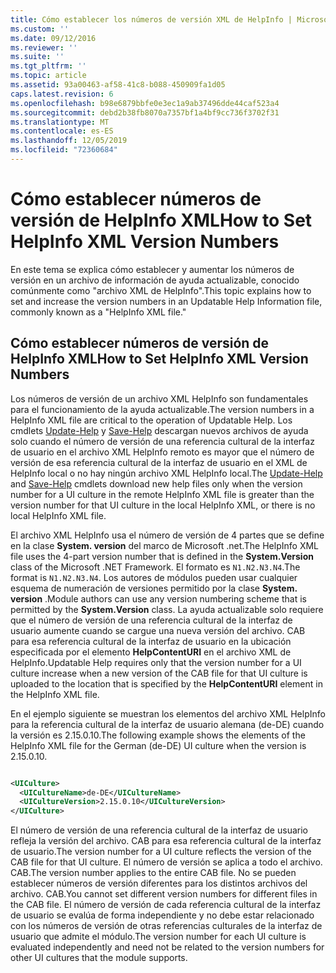 ```yaml
---
title: Cómo establecer los números de versión XML de HelpInfo | Microsoft Docs
ms.custom: ''
ms.date: 09/12/2016
ms.reviewer: ''
ms.suite: ''
ms.tgt_pltfrm: ''
ms.topic: article
ms.assetid: 93a00463-af58-41c8-b088-450909fa1d05
caps.latest.revision: 6
ms.openlocfilehash: b98e6879bbfe0e3ec1a9ab37496dde44caf523a4
ms.sourcegitcommit: debd2b38fb8070a7357bf1a4bf9cc736f3702f31
ms.translationtype: MT
ms.contentlocale: es-ES
ms.lasthandoff: 12/05/2019
ms.locfileid: "72360684"
---
```

# <a name="how-to-set-helpinfo-xml-version-numbers"></a><span data-ttu-id="d57f9-102">Cómo establecer números de versión de HelpInfo XML</span><span class="sxs-lookup"><span data-stu-id="d57f9-102">How to Set HelpInfo XML Version Numbers</span></span>

<span data-ttu-id="d57f9-103">En este tema se explica cómo establecer y aumentar los números de versión en un archivo de información de ayuda actualizable, conocido comúnmente como "archivo XML de HelpInfo".</span><span class="sxs-lookup"><span data-stu-id="d57f9-103">This topic explains how to set and increase the version numbers in an Updatable Help Information file, commonly known as a "HelpInfo XML file."</span></span>

## <a name="how-to-set-helpinfo-xml-version-numbers"></a><span data-ttu-id="d57f9-104">Cómo establecer números de versión de HelpInfo XML</span><span class="sxs-lookup"><span data-stu-id="d57f9-104">How to Set HelpInfo XML Version Numbers</span></span>

<span data-ttu-id="d57f9-105">Los números de versión de un archivo XML HelpInfo son fundamentales para el funcionamiento de la ayuda actualizable.</span><span class="sxs-lookup"><span data-stu-id="d57f9-105">The version numbers in a HelpInfo XML file are critical to the operation of Updatable Help.</span></span>
<span data-ttu-id="d57f9-106">Los cmdlets [Update-Help](/powershell/module/Microsoft.PowerShell.Core/Update-Help) y [Save-Help](/powershell/module/Microsoft.PowerShell.Core/Save-Help) descargan nuevos archivos de ayuda solo cuando el número de versión de una referencia cultural de la interfaz de usuario en el archivo XML HelpInfo remoto es mayor que el número de versión de esa referencia cultural de la interfaz de usuario en el XML de HelpInfo local o no hay ningún archivo XML HelpInfo local.</span><span class="sxs-lookup"><span data-stu-id="d57f9-106">The [Update-Help](/powershell/module/Microsoft.PowerShell.Core/Update-Help) and [Save-Help](/powershell/module/Microsoft.PowerShell.Core/Save-Help) cmdlets download new help files only when the version number for a UI culture in the remote HelpInfo XML file is greater than the version number for that UI culture in the local HelpInfo XML, or there is no local HelpInfo XML file.</span></span>

<span data-ttu-id="d57f9-107">El archivo XML HelpInfo usa el número de versión de 4 partes que se define en la clase **System. version** del marco de Microsoft .net.</span><span class="sxs-lookup"><span data-stu-id="d57f9-107">The HelpInfo XML file uses the 4-part version number that is defined in the **System.Version** class of the Microsoft .NET Framework.</span></span> <span data-ttu-id="d57f9-108">El formato es `N1.N2.N3.N4`.</span><span class="sxs-lookup"><span data-stu-id="d57f9-108">The format is `N1.N2.N3.N4`.</span></span> <span data-ttu-id="d57f9-109">Los autores de módulos pueden usar cualquier esquema de numeración de versiones permitido por la clase **System. version** .</span><span class="sxs-lookup"><span data-stu-id="d57f9-109">Module authors can use any version numbering scheme that is permitted by the **System.Version** class.</span></span> <span data-ttu-id="d57f9-110">La ayuda actualizable solo requiere que el número de versión de una referencia cultural de la interfaz de usuario aumente cuando se cargue una nueva versión del archivo. CAB para esa referencia cultural de la interfaz de usuario en la ubicación especificada por el elemento **HelpContentURI** en el archivo XML de HelpInfo.</span><span class="sxs-lookup"><span data-stu-id="d57f9-110">Updatable Help requires only that the version number for a UI culture increase when a new version of the CAB file for that UI culture is uploaded to the location that is specified by the **HelpContentURI** element in the HelpInfo XML file.</span></span>

<span data-ttu-id="d57f9-111">En el ejemplo siguiente se muestran los elementos del archivo XML HelpInfo para la referencia cultural de la interfaz de usuario alemana (de-DE) cuando la versión es 2.15.0.10.</span><span class="sxs-lookup"><span data-stu-id="d57f9-111">The following example shows the elements of the HelpInfo XML file for the German (de-DE) UI culture when the version is 2.15.0.10.</span></span>

```xml

<UICulture>
  <UICultureName>de-DE</UICultureName>
  <UICultureVersion>2.15.0.10</UICultureVersion>
</UICulture>
```

<span data-ttu-id="d57f9-112">El número de versión de una referencia cultural de la interfaz de usuario refleja la versión del archivo. CAB para esa referencia cultural de la interfaz de usuario.</span><span class="sxs-lookup"><span data-stu-id="d57f9-112">The version number for a UI culture reflects the version of the CAB file for that UI culture.</span></span> <span data-ttu-id="d57f9-113">El número de versión se aplica a todo el archivo. CAB.</span><span class="sxs-lookup"><span data-stu-id="d57f9-113">The version number applies to the entire CAB file.</span></span> <span data-ttu-id="d57f9-114">No se pueden establecer números de versión diferentes para los distintos archivos del archivo. CAB.</span><span class="sxs-lookup"><span data-stu-id="d57f9-114">You cannot set different version numbers for different files in the CAB file.</span></span> <span data-ttu-id="d57f9-115">El número de versión de cada referencia cultural de la interfaz de usuario se evalúa de forma independiente y no debe estar relacionado con los números de versión de otras referencias culturales de la interfaz de usuario que admite el módulo.</span><span class="sxs-lookup"><span data-stu-id="d57f9-115">The version number for each UI culture is evaluated independently and need not be related to the version numbers for other UI cultures that the module supports.</span></span>